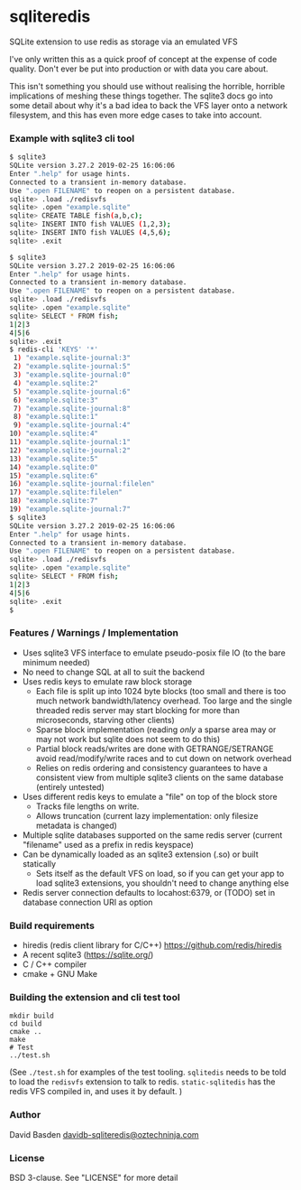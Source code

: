 # sqliteredis

SQLite extension to use redis as storage via an emulated VFS

I've only written this as a quick proof of concept at the expense of code quality. Don't ever be put into production or with data you care about.

This isn't something you should use without realising the horrible, horrible implications of meshing these things together.  The sqlite3 docs go into some detail about why it's a bad idea to back the VFS layer onto a network filesystem, and this has even more edge cases to take into account.

### Example with sqlite3 cli tool

```bash
$ sqlite3
SQLite version 3.27.2 2019-02-25 16:06:06
Enter ".help" for usage hints.
Connected to a transient in-memory database.
Use ".open FILENAME" to reopen on a persistent database.
sqlite> .load ./redisvfs
sqlite> .open "example.sqlite"
sqlite> CREATE TABLE fish(a,b,c);
sqlite> INSERT INTO fish VALUES (1,2,3);
sqlite> INSERT INTO fish VALUES (4,5,6);
sqlite> .exit

$ sqlite3
SQLite version 3.27.2 2019-02-25 16:06:06
Enter ".help" for usage hints.
Connected to a transient in-memory database.
Use ".open FILENAME" to reopen on a persistent database.
sqlite> .load ./redisvfs
sqlite> .open "example.sqlite"
sqlite> SELECT * FROM fish;
1|2|3
4|5|6
sqlite> .exit
$ redis-cli 'KEYS' '*'
 1) "example.sqlite-journal:3"
 2) "example.sqlite-journal:5"
 3) "example.sqlite-journal:0"
 4) "example.sqlite:2"
 5) "example.sqlite-journal:6"
 6) "example.sqlite:3"
 7) "example.sqlite-journal:8"
 8) "example.sqlite:1"
 9) "example.sqlite-journal:4"
10) "example.sqlite:4"
11) "example.sqlite-journal:1"
12) "example.sqlite-journal:2"
13) "example.sqlite:5"
14) "example.sqlite:0"
15) "example.sqlite:6"
16) "example.sqlite-journal:filelen"
17) "example.sqlite:filelen"
18) "example.sqlite:7"
19) "example.sqlite-journal:7"
$ sqlite3
SQLite version 3.27.2 2019-02-25 16:06:06
Enter ".help" for usage hints.
Connected to a transient in-memory database.
Use ".open FILENAME" to reopen on a persistent database.
sqlite> .load ./redisvfs
sqlite> .open "example.sqlite"
sqlite> SELECT * FROM fish;
1|2|3
4|5|6
sqlite> .exit
$
```

### Features / Warnings / Implementation

* Uses sqlite3 VFS interface to emulate pseudo-posix file IO (to the bare minimum needed)
* No need to change SQL at all to suit the backend
* Uses redis keys to emulate raw block storage
  * Each file is split up into 1024 byte blocks (too small and there is too much network bandwidth/latency overhead.  Too large and the single threaded redis server may start blocking for more than microseconds, starving other clients)
  * Sparse block implementation (reading *only* a sparse area may or may not work but sqlite does not seem to do this)
  * Partial block reads/writes are done with GETRANGE/SETRANGE avoid read/modify/write races and to cut down on network overhead
  * Relies on redis ordering and consistency guarantees to have a consistent view from multiple sqlite3 clients on the same database (entirely untested)
* Uses different redis keys to emulate a "file" on top of the block store
  * Tracks file lengths on write.
  * Allows truncation  (current lazy implementation: only filesize metadata is changed)
* Multiple sqlite databases  supported on the same redis server (current "filename" used as a prefix in redis keyspace)
* Can be dynamically loaded as an sqlite3 extension (.so) or built statically
  * Sets itself as the default VFS on load, so if you can get your app to load sqlite3 extensions, you shouldn't need to change anything else
* Redis server connection defaults to locahost:6379, or (TODO) set in database connection URI as option

### Build requirements

* hiredis (redis client library for C/C++) https://github.com/redis/hiredis
* A recent sqlite3 (https://sqlite.org/)
* C / C++ compiler
* cmake + GNU Make

### Building the extension and cli test tool

```
mkdir build
cd build
cmake ..
make
# Test
../test.sh
```

(See `./test.sh` for examples of the test tooling.  `sqlitedis` needs to be told to load the `redisvfs` extension to talk to redis.  `static-sqlitedis` has the redis VFS compiled in, and uses it by default. )


### Author

David Basden <davidb-sqliteredis@oztechninja.com>

### License

BSD 3-clause.  See "LICENSE" for more detail
